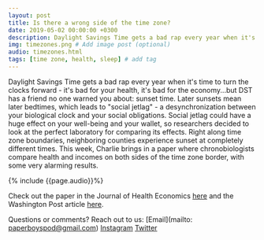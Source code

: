 ```yaml
---
layout: post
title: Is there a wrong side of the time zone?
date: 2019-05-02 00:00:00 +0300
description: Daylight Savings Time gets a bad rap every year when it's time to turn the clocks forward, but DST has a friend no one warned you about... # Add post description (shows up as description on social media posts)
img: timezones.png # Add image post (optional)
audio: timezones.html
tags: [time zone, health, sleep] # add tag
---
```


Daylight Savings Time gets a bad rap every year when it's time to turn the clocks forward - it's bad for your health, it's bad for the economy...but DST has a friend no one warned you about: sunset time. Later sunsets mean later bedtimes, which leads to "social jetlag" - a desynchronization between your biological clock and your social obligations. Social jetlag could have a huge effect on your well-being and your wallet, so researchers decided to look at the perfect laboratory for comparing its effects. Right along time zone boundaries, neighboring counties experience sunset at completely different times. This week, Charlie brings in a paper where chronobiologists compare health and incomes on both sides of the time zone border, with some very alarming results.

{% include {{page.audio}}%}

Check out the paper in the Journal of Health Economics [here](https://www.sciencedirect.com/science/article/pii/S0167629618309718) and the Washington Post article [here](https://www.washingtonpost.com/business/2019/04/19/how-living-wrong-side-time-zone-can-be-hazardous-your-health/?utm_source=pocket-newtab&utm_term=.c5210b75a1e8).

Questions or comments? Reach out to us: [Email](mailto: paperboyspod@gmail.com) [Instagram](https://www.instagram.com/paperboyspod/) [Twitter](https://twitter.com/PaperBoysPod)
